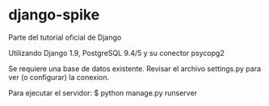 # django-spike

Parte del tutorial oficial de Django

Utilizando Django 1.9, PostgreSQL 9.4/5 y su conector psycopg2

Se requiere una base de datos existente. Revisar el archivo settings.py para ver (o configurar) la conexion.

Para ejecutar el servidor:
  $ python manage.py runserver

